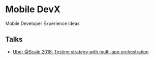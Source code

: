 # Mobile DevX

Mobile Developer Experience ideas

## Talks

- [Uber @Scale 2018: Testing strategy with multi-app orchestration](https://atscaleconference.com/videos/scale-2018-testing-strategy-with-multi-app-orchestration/)
